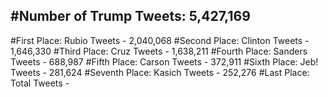 #Number of Trump Tweets: 5,427,169
---
#First Place: Rubio Tweets - 2,040,068
#Second Place: Clinton Tweets - 1,646,330
#Third Place: Cruz Tweets - 1,638,211
#Fourth Place: Sanders Tweets - 688,987
#Fifth Place: Carson Tweets - 372,911
#Sixth Place: Jeb! Tweets - 281,624
#Seventh Place: Kasich Tweets - 252,276
#Last Place: Total Tweets -  
